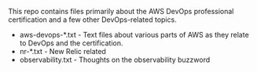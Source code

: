 This repo contains files primarily about the AWS DevOps professional certification and a few other DevOps-related topics.

* aws-devops-*.txt - Text files about various parts of AWS as they relate to DevOps and the certification.
* nr-*.txt - New Relic related
* observability.txt - Thoughts on the observability buzzword
